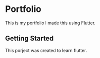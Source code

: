 # Portfolio

This is my portfolio I made this using Flutter.

## Getting Started

This porject was created to learn flutter.
